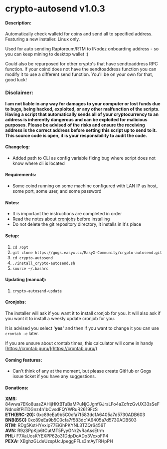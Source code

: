 # crypto-autosend v1.0.3

#### Description:
Automatically check walletd for coins and send all to specified address. Featuring a new installer. Linux only.

Used for auto sending Raptoreum/RTM to INodez onboarding address - so you can keep mining to desktop wallet :)

Could also be repurposed for other crypto's that have sendtoaddress RPC function. If your coind does not have the sendtoaddress function you can modify it to use a different send function. You'll be on your own for that, good luck!

### Disclaimer:
**I am not liable in any way for damages to your computer or lost funds due to bugs, being hacked, exploited, or any other malfunction of the scripts. Having a script that automatically sends all of your cryptocurrency to an address is inherently dangerous and can be exploited for malicious purposes. Please be advised of the risks and ensure the receiving address is the correct address before setting this script up to send to it. This source code is open, it is your responsibility to audit the code.**

#### Changelog:
- Added path to CLI as config variable fixing bug where script does not know where cli is located

#### Requirements:
- Some coind running on some machine configured with LAN IP as host, some port, some user, and some password

#### Notes:
- It is important the instructions are completed in order
- Read the notes about [cronjobs](#cronjobs) before installing
- Do not delete the git repository directory, it installs in it's place

#### Setup:
1. `cd /opt`
2. `git clone https://gogs.easyx.cc/EasyX-Community/crypto-autosend.git`
3. `cd crypto-autosend`
4. `./install_crypto-autosend.sh`
5. `source ~/.bashrc`

#### Updating (manual):
1. `crypto-autosend-update`

#### Cronjobs:
The installer will ask if you want it to install cronjob for you. It will also ask if you want it to install a weekly update cronjob for you.

It is advised you select **'yes'** and then if you want to change it you can use `crontab -e` later.

If you are unsure about crontab times, this calculator will come in handy [https://crontab.guru/](https://crontab.guru/)

#### Coming features:
- Can't think of any at the moment, but please create GitHub or Gogs issue ticket if you have any suggestions.


#### Donations:
**XMR:** 84wwa7EKo8uasZAHijHKtBTuBaMPuNjCJgnfGJrsLFo4aZcfrzGvUX33sSeFNdno8fPiTDGnz4h1bCvsdFQYWRuR2619FzS <br />
**ETH(ERC-20):** 0xc89eEa9b5C0cfa7f583dc1A6405a7d5730ADB603 <br />
**BNB(BSC)** 0xc89eEa9b5C0cfa7f583dc1A6405a7d5730ADB603 <br />
**RTM:** RDg5KstHYvxip77EiGhPKYNL3TZQr6456T <br />
**AVN:** R9zSPpKjo6tCutMT5FyyGNr2vRaAssEtrm <br />
**PHL:** F7XaUosKYEXPP62o31DdpDoADo3VcxoFP4 <br />
**PEXA:** XBghzGLdeUzspUcJpeggPFLs3mAyTRHpPH <br />
